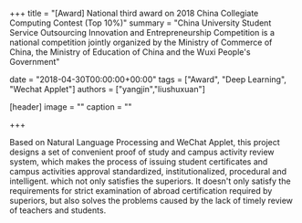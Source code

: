 +++
title = "[Award] National third award on 2018 China Collegiate Computing Contest (Top 10%)"
summary = "China University Student Service Outsourcing Innovation and Entrepreneurship Competition is a national competition jointly organized by the Ministry of Commerce of China, the Ministry of Education of China and the Wuxi People's Government"

date = "2018-04-30T00:00:00+00:00"
tags = ["Award", "Deep Learning", "Wechat Applet"]
authors = ["yangjin","liushuxuan"]

[header]
image = ""
caption = ""

+++

Based on Natural Language Processing and WeChat Applet, this project designs a set of convenient proof of study and campus activity review system, which makes the process of issuing student certificates and campus activities approval standardized, institutionalized, procedural and intelligent. which not only satisfies the superiors. It doesn't only satisfy the requirements for strict examination of abroad certification required by superiors, but also solves the problems caused by the lack of timely review of teachers and students.
